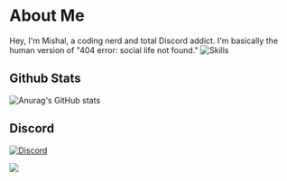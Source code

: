 # About Me
Hey, I'm Mishal, a coding nerd and total Discord addict. I'm basically the human version of "404 error: social life not found."
![Skills](https://skillicons.dev/icons?i=css,html,js,discord,docker,express,flask,linux,md,nodejs,py,vscode)
## Github Stats
![Anurag's GitHub stats](https://github-readme-stats.vercel.app/api?username=mishalhossin&show_icons=true&theme=dark)
## Discord
[![Discord](https://lanyard.cnrad.dev/api/1025245410224263258?theme=dark&bg=151515&borderRadius=5px&animated=true&idleMessage=15%20year%20old%20solo%20dev)](https://discord.com/users/1025245410224263258)

![](https://komarev.com/ghpvc/?username=mishalhossin&style=for-the-badge&color=grey)
